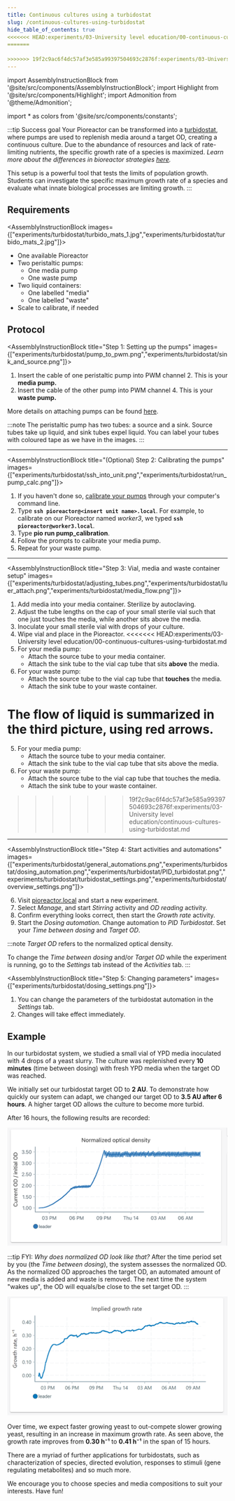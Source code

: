 ```yaml
---
title: Continuous cultures using a turbidostat
slug: /continuous-cultures-using-turbidostat
hide_table_of_contents: true
<<<<<<< HEAD:experiments/03-University level education/00-continuous-cultures-using-turbidostat.md
=======

>>>>>>> 19f2c9ac6f4dc57af3e585a99397504693c2876f:experiments/03-University level education/continuous-cultures-using-turbidostat.md
---
```


import AssemblyInstructionBlock from '@site/src/components/AssemblyInstructionBlock';
import Highlight from '@site/src/components/Highlight';
import Admonition from '@theme/Admonition';

import * as colors from '@site/src/components/constants';

:::tip Success goal
Your Pioreactor can be transformed into a [turbidostat](/user-guide/dosing-automations#pid-turbidostat), where pumps are used to replenish media around a target OD, creating a continuous culture. Due to the abundance of resources and lack of rate-limiting nutrients, the specific growth rate of a species is maximized. _Learn more about the differences in bioreactor strategies [here](https://pioreactor.com/blogs/pioreactor-blog/the-many-different-environments-of-bioreactors-chemostat-turbidostat-stressostat-and-more)._

This setup is a powerful tool that tests the limits of population growth. Students can investigate the specific maximum growth rate of a species and evaluate what innate biological processes are limiting growth. 
:::

## Requirements

<AssemblyInstructionBlock images={["experiments/turbidostat/turbido_mats_1.jpg","experiments/turbidostat/turbido_mats_2.jpg"]}>

* One available Pioreactor
* Two peristaltic pumps: 
	*	One media pump
	*	One waste pump
* Two liquid containers:
	*	One labelled "media"
	*	One labelled "waste" 
* Scale to calibrate, if needed

</AssemblyInstructionBlock>

## Protocol

<AssemblyInstructionBlock title="Step 1: Setting up the pumps" images={["experiments/turbidostat/pump_to_pwm.png","experiments/turbidostat/sink_and_source.png"]}>

1. Insert the cable of one peristaltic pump into <Highlight color={colors.magenta}>PWM channel 2.</Highlight> This is your **media pump.** 
2. Insert the cable of the other pump into <Highlight color={colors.orange}>PWM channel 4.</Highlight>  This is your **waste pump.**

More details on attaching pumps can be found [here](/user-guide/using-pumps). 

:::note
The peristaltic pump has two tubes: a <Highlight color={colors.red}>source</Highlight> and a <Highlight color={colors.blue}>sink.</Highlight> Source tubes take up liquid, and sink tubes expel liquid. You can label your tubes with coloured tape as we have in the images.
:::

</AssemblyInstructionBlock>

-----

<AssemblyInstructionBlock title="(Optional) Step 2: Calibrating the pumps" images={["experiments/turbidostat/ssh_into_unit.png","experiments/turbidostat/run_pump_calc.png"]}>

1. If you haven't done so, [calibrate your pumps](/user-guide/hardware-calibrations#pump-calibration) through your computer's command line.
2.	Type **`ssh pioreactor@<insert unit name>.local`**. For example, to calibrate on our Pioreactor named _worker3_, we typed **`ssh pioreactor@worker3.local`**.
3. Type **pio run pump_calibration**. 
4. Follow the prompts to calibrate your media pump.
5. Repeat for your waste pump. 

</AssemblyInstructionBlock>

-----

<AssemblyInstructionBlock title="Step 3: Vial, media and waste container setup" images={["experiments/turbidostat/adjusting_tubes.png","experiments/turbidostat/luer_attach.png","experiments/turbidostat/media_flow.png"]}>

1. Add media into your media container. Sterilize by autoclaving.
2. Adjust the tube lengths on the cap of your small sterile vial such that <Highlight color={colors.green}>one just touches the media,</Highlight> while another <Highlight color={colors.magenta}>sits above the media.</Highlight>
3. Inoculate your small sterile vial with drops of your culture. 
4. Wipe vial and place in the Pioreactor. 
<<<<<<< HEAD:experiments/03-University level education/00-continuous-cultures-using-turbidostat.md
5. For your media pump:
	*	Attach the <Highlight color={colors.teal}>source tube to your media container.</Highlight>
	*	Attach the <Highlight color={colors.orange}>sink tube to the vial cap tube</Highlight> that sits **above** the media. 
6. For your waste pump:
	*	Attach the <Highlight color={colors.red}>source tube to the vial cap tube</Highlight> that **touches** the media.  
	*	Attach the <Highlight color={colors.blue}>sink tube to your waste container.</Highlight>  

The flow of liquid is summarized in the third picture, using <Highlight color={colors.red}>red arrows.</Highlight> 
=======
5. For your <Highlight color={colors.red}>media pump:</Highlight>
   * Attach the source tube to your media container.
   * Attach the sink tube to the vial cap tube that sits above the media.
6. For your <Highlight color={colors.blue}>waste pump:</Highlight>
   *	Attach the source tube to the vial cap tube that touches the media.
   *	Attach the sink tube to your waste container.
>>>>>>> 19f2c9ac6f4dc57af3e585a99397504693c2876f:experiments/03-University level education/continuous-cultures-using-turbidostat.md

</AssemblyInstructionBlock>

-----

<AssemblyInstructionBlock title="Step 4: Start activities and automations" images={["experiments/turbidostat/general_automations.png","experiments/turbidostat/dosing_automation.png","experiments/turbidostat/PID_turbidostat.png","experiments/turbidostat/turbidostat_settings.png","experiments/turbidostat/overview_settings.png"]}>

6.	Visit [pioreactor.local](http://pioreactor.local) and start a new experiment.
7.	Select _Manage_, and start _Stirring_ activity and _OD reading_ activity.
8.	Confirm everything looks correct, then start the _Growth rate_ activity. 
9.	Start the _Dosing automation_. Change automation to _PID Turbidostat_. Set your _Time between dosing_ and _Target OD_. 

:::note
_Target OD_ refers to the normalized optical density. 

To change the _Time between dosing_ and/or _Target OD_ while the experiment is running, go to the _Settings_ tab instead of the _Activities_ tab.
:::

</AssemblyInstructionBlock>


<AssemblyInstructionBlock title="Step 5: Changing parameters" images={["experiments/turbidostat/dosing_settings.png"]}>

1. You can change the parameters of the turbidostat automation in the _Settings_ tab.
2. Changes will take effect immediately.


</AssemblyInstructionBlock>



## Example 

In our turbidostat system, we studied a small vial of YPD media inoculated with 4 drops of a yeast slurry. The culture was replenished every **10 minutes** (time between dosing) with fresh YPD media when the target OD was reached.

We initially set our turbidostat target OD to **2 AU**. To demonstrate how quickly our system can adapt, we changed our target OD to **3.5 AU after 6 hours**. A higher target OD allows the culture to become more turbid. 

After 16 hours, the following results are recorded: 

![](/img/experiments/turbidostat/turbidostat_results.png)

:::tip FYI: _Why does normalized OD look like that?_
After the time period set by you (the _Time between dosing_), the system assesses the normalized OD. As the normalized OD approaches the target OD, an automated amount of new media is added and waste is removed. The next time the system "wakes up", the OD will equals/be close to the set target OD.
:::

![](/img/experiments/turbidostat/turbidostat_gr_results.png)

Over time, we expect faster growing yeast to out-compete slower growing yeast, resulting in an increase in maximum growth rate. As seen above, the growth rate improves from **0.30 h⁻¹** to **0.41 h⁻¹** in the span of 15 hours. 

There are a myriad of further applications for turbidostats, such as characterization of species, directed evolution, responses to stimuli (gene regulating metabolites) and so much more. 

We encourage you to choose species and media compositions to suit your interests. Have fun! 